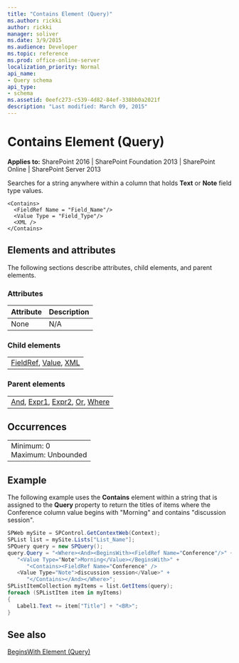 ```yaml
---
title: "Contains Element (Query)"
ms.author: rickki
author: rickki
manager: soliver
ms.date: 3/9/2015
ms.audience: Developer
ms.topic: reference
ms.prod: office-online-server
localization_priority: Normal
api_name:
- Query schema
api_type:
- schema
ms.assetid: 0eefc273-c539-4d82-84ef-338bb0a2021f
description: "Last modified: March 09, 2015"
---
```


# Contains Element (Query)

 
  
 **Applies to:** SharePoint 2016 | SharePoint Foundation 2013 | SharePoint Online | SharePoint Server 2013
  
Searches for a string anywhere within a column that holds **Text** or **Note** field type values. 
  
```
<Contains>
  <FieldRef Name = "Field_Name"/>
  <Value Type = "Field_Type"/>
  <XML />
</Contains>
```

## Elements and attributes

The following sections describe attributes, child elements, and parent elements.

### Attributes

|**Attribute**|**Description**|
|:-----|:-----|
|None  <br/> |N/A  <br/> |
   
### Child elements

||
|:-----|
|[FieldRef](fieldref-element-query.md), [Value](value-element-query.md), [XML](xml-element.md)|
   
### Parent elements

||
|:-----|
|[And](and-element-query.md), [Expr1](../../collaborative-application-markup-language-caml-schemas/view-schema/expr1-element-view.md), [Expr2](../../collaborative-application-markup-language-caml-schemas/view-schema/expr2-element-view.md), [Or](or-element-query.md), [Where](../../collaborative-application-markup-language-caml-schemas/general-schema/writesecurity-element.md)|
   
## Occurrences

||
|:-----|
|Minimum: 0  <br/> Maximum: Unbounded  <br/> |
   
## Example

The following example uses the **Contains** element within a string that is assigned to the **Query** property to return the titles of items where the Conference column value begins with "Morning" and contains "discussion session". 
  
```cs
SPWeb mySite = SPControl.GetContextWeb(Context);
SPList list = mySite.Lists["List_Name"];
SPQuery query = new SPQuery();
query.Query = "<Where><And><BeginsWith><FieldRef Name="Conference"/>" + 
   "<Value Type="Note">Morning</Value></BeginsWith>" + 
      "<Contains><FieldRef Name="Conference" />
   <Value Type="Note">discussion session</Value>" + 
      "</Contains></And></Where>";
SPListItemCollection myItems = list.GetItems(query);
foreach (SPListItem item in myItems)
{
   Label1.Text += item["Title"] + "<BR>";
}
```

## See also



[BeginsWith Element (Query)](beginswith-element-query.md)

